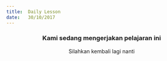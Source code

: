```yaml
---
title:  Daily Lesson
date:   30/10/2017
---
```


### <center>Kami sedang mengerjakan pelajaran ini</center>
<center>Silahkan kembali lagi nanti</center>
